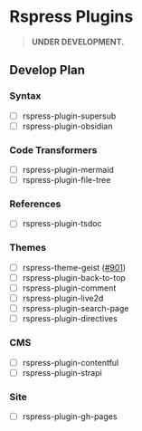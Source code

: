 # Rspress Plugins

> **UNDER DEVELOPMENT.**

## Develop Plan

### Syntax

- [ ] rspress-plugin-supersub
- [ ] rspress-plugin-obsidian

### Code Transformers

- [ ] rspress-plugin-mermaid
- [ ] rspress-plugin-file-tree

### References

- [ ] rspress-plugin-tsdoc

### Themes

- [ ] rspress-theme-geist ([#901](https://github.com/web-infra-dev/rspress/issues/901))
- [ ] rspress-plugin-back-to-top
- [ ] rspress-plugin-comment
- [ ] rspress-plugin-live2d
- [ ] rspress-plugin-search-page
- [ ] rspress-plugin-directives

### CMS

- [ ] rspress-plugin-contentful
- [ ] rspress-plugin-strapi

### Site

- [ ] rspress-plugin-gh-pages
